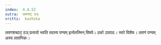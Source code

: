 ```yaml
---
index:  4.4.52
sutra:  लवणाट् ठञ्
vritti:  kashika 
---
```


लवणशब्दाट् ठञ् प्रत्ययो भवति तदस्य पण्यम् इत्येतस्मिन् विषये। ठको ऽपवादः। स्वरे विशेषः। लवणं पण्यम् अस्य लावणिकः।

